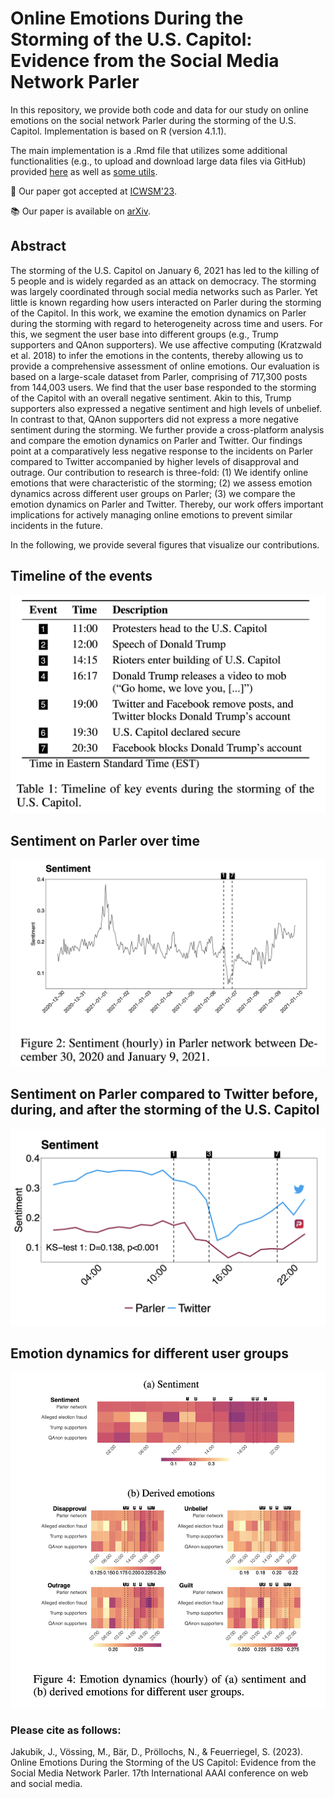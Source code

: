 # Online Emotions During the Storming of the U.S. Capitol: Evidence from the Social Media Network Parler

In this repository, we provide both code and data for our study on online emotions on the social network Parler during the storming of the U.S. Capitol. Implementation is based on R (version 4.1.1). 

The main implementation is a .Rmd file that utilizes some additional functionalities (e.g., to upload and download large data files via GitHub) provided [here](https://github.com/jhnnsjkbk/EmotionDynamics/blob/main/code/large_data_files.R) as well as [some utils](https://github.com/jhnnsjkbk/EmotionDynamics/blob/main/code/utils.R).

:rocket: Our paper got accepted at [ICWSM'23](https://www.icwsm.org/2023/index.html/).

:books: Our paper is available on [arXiv](https://arxiv.org/pdf/2204.04245.pdf).

## Abstract
The storming of the U.S. Capitol on January 6, 2021 has led to the killing of 5 people and is widely regarded as an attack on democracy. The storming was largely coordinated through social media networks such as Parler. Yet little is known regarding how users interacted on Parler during the storming of the Capitol. In this work, we examine the emotion dynamics on Parler during the storming with regard to heterogeneity across time and users. For this, we segment the user base into different groups (e.g., Trump supporters and QAnon supporters). We use affective computing (Kratzwald et al. 2018) to infer the emotions in the contents, thereby allowing us to provide a comprehensive assessment of online emotions. Our evaluation is based on a large-scale dataset from Parler, comprising of 717,300 posts from 144,003 users. We find that the user base responded to the storming of the Capitol with an overall negative sentiment. Akin to this, Trump supporters also expressed a negative sentiment and high levels of unbelief. In contrast to that, QAnon supporters did not express a more negative sentiment during the storming. We further provide a cross-platform analysis and compare the emotion dynamics on Parler and Twitter. Our findings point at a comparatively less negative response to the incidents on Parler compared to Twitter accompanied by higher levels of disapproval and outrage. Our contribution to research is three-fold: (1) We identify online emotions that were characteristic of the storming; (2) we assess emotion dynamics across different user groups on Parler; (3) we compare the emotion dynamics on Parler and Twitter. Thereby, our work offers important implications for actively managing online emotions to prevent similar incidents in the future.

In the following, we provide several figures that visualize our contributions. 

## Timeline of the events 

![Timeline of key events during the storming of the U.S. Capitol.](/figures/Timeline.png)


## Sentiment on Parler over time 

![Sentiment (hourly) in Parler network between De- cember 30, 2020 and January 9, 2021.](/figures/Sentiment_Parler.png)


## Sentiment on Parler compared to Twitter before, during, and after the storming of the U.S. Capitol 

![Emotion dynamics (hourly) of sentiment on Parler and Twitter on January 6, 2021.](/figures/Sentiment_Parler_Twitter.png)

## Emotion dynamics for different user groups 

![Emotion dynamics (hourly) of (a) sentiment and (b) derived emotions for different user groups.](/figures/User_groups.png)






### Please cite as follows:
Jakubik, J., Vössing, M., Bär, D., Pröllochs, N., & Feuerriegel, S. (2023). Online Emotions During the Storming of the US Capitol: Evidence from the Social Media Network Parler. 17th International AAAI conference on web and social media.
 
